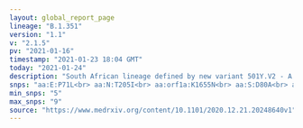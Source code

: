 ```yaml
---
layout: global_report_page
lineage: "B.1.351"
version: "1.1"
v: "2.1.5"
pv: "2021-01-16"
timestamp: "2021-01-23 18:04 GMT"
today: "2021-01-24"
description: "South African lineage defined by new variant 501Y.V2 - A more detailed description of the lineage is here and a preprint describing the variant is <a href='https://www.medrxiv.org/content/10.1101/2020.12.21.20248640v1' style='color:#86b0a6'>here</a>."
snps: "aa:E:P71L<br> aa:N:T205I<br> aa:orf1a:K1655N<br> aa:S:D80A<br> aa:S:D215G<br> aa:S:K417N<br> aa:S:A701V<br> aa:S:N501Y<br> aa:S:E484K"
min_snps: "5"
max_snps: "9"
source: "https://www.medrxiv.org/content/10.1101/2020.12.21.20248640v1"
---
```


